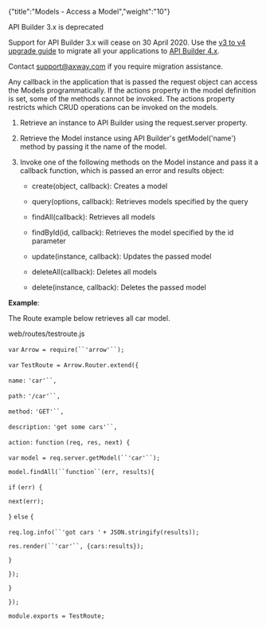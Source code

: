{"title":"Models - Access a Model","weight":"10"}

API Builder 3.x is deprecated

Support for API Builder 3.x will cease on 30 April 2020. Use the [v3 to v4 upgrade guide](https://docs.axway.com/bundle/API_Builder_4x_allOS_en/page/api_builder_v3_to_v4_upgrade_guide.html) to migrate all your applications to [API Builder 4.x](https://docs.axway.com/bundle/API_Builder_4x_allOS_en/page/api_builder_getting_started_guide.html).

Contact [support@axway.com](mailto:support@axway.com) if you require migration assistance.

Any callback in the application that is passed the request object can access the Models programmatically. If the actions property in the model definition is set, some of the methods cannot be invoked. The actions property restricts which CRUD operations can be invoked on the models.

1. Retrieve an instance to API Builder using the request.server property.

2. Retrieve the Model instance using API Builder's getModel('name') method by passing it the name of the model.

3. Invoke one of the following methods on the Model instance and pass it a callback function, which is passed an error and results object:

    * create(object, callback): Creates a model

    * query(options, callback): Retrieves models specified by the query

    * findAll(callback): Retrieves all models

    * findById(id, callback): Retrieves the model specified by the id parameter

    * update(instance, callback): Updates the passed model

    * deleteAll(callback): Deletes all models

    * delete(instance, callback): Deletes the passed model

**Example**:

The Route example below retrieves all car model.

web/routes/testroute.js

`var` `Arrow = require(``'arrow'``);`

`var` `TestRoute = Arrow.Router.extend({`

`name:` `'car'``,`

`path:` `'/car'``,`

`method:` `'GET'``,`

`description:` `'get some cars'``,`

`action:` `function` `(req, res, next) {`

`var` `model = req.server.getModel(``'car'``);`

`model.findAll(``function``(err, results){`

`if` `(err) {`

`next(err);`

`}` `else` `{`

`req.log.info(``'got cars '` `+ JSON.stringify(results));`

`res.render(``'car'``, {cars:results});`

`}`

`});`

`}`

`});`

`module.exports = TestRoute;`
